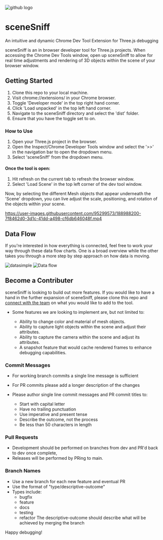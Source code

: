 ![github logo](https://user-images.githubusercontent.com/95299573/188288457-eec04a56-3e5c-4f61-a344-14761d2aefe4.png)
# sceneSniff
An intuitive and dynamic Chrome Dev Tool Extension for Three.js debugging


sceneSniff is an in browser developer tool for Three.js projects. When accessing the Chrome Dev Tools window, open up sceneSniff to allow for real time adjustments and rendering of 3D objects within the scene of your browser window.



## Getting Started
1) Clone this repo to your local machine.
2) Visit chrome://extensions/ in your Chrome browser.
3) Toggle 'Developer mode' in the top right hand corner.
4) Click 'Load unpacked' in the top left hand corner.
5) Navigate to the sceneSniff directory and select the 'dist' folder.
6) Ensure that you have the toggle set to on.

### How to Use
1) Open your Three.js project in the browser.
2) Open the Inspect/Chrome Developer Tools window and select the '>>' in the navigation bar to open the dropdown menu.
3) Select 'sceneSniff' from the dropdown menu.

#### Once the tool is open:
1) Hit refresh on the current tab to refresh the browser window.
2) Select 'Load Scene' in the top left corner of the dev tool window.

Now, by selecting the different Mesh objects that appear underneath the 'Scene' dropdown, you can live adjust the scale, positioning, and rotation of the objects within your scene.

https://user-images.githubusercontent.com/95299573/188988200-7f8462d0-3d1c-41dd-a498-cf6db646048f.mp4

## Data Flow
If you're interested in how everything is connected, feel free to work your way through these data flow charts.
One is a broad overview while the other takes you through a more step by step approach on how data is moving.

![datasimple](https://user-images.githubusercontent.com/95299573/188335951-58a7c27a-4087-4dbc-af54-8314c95b4feb.png)
![Data flow](https://user-images.githubusercontent.com/95299573/188335906-5abf718b-d288-48eb-9b37-96a32d08523a.png)

## Become a Contributer
sceneSniff is looking to build out more features. If you would like to have a hand in the further expansion of sceneSniff, please clone this repo and [connect with the team](https://www.linkedin.com/company/scenesniff/) on what you would like to add to the tool.

- Some features we are looking to implement are, but not limited to:

  - Ability to change color and material of mesh objects.
  - Ability to capture light objects within the scene and adjust their attributes.
  - Ability to capture the camera within the scene and adjust its attributes.
  - A snapshot feature that would cache rendered frames to enhance debugging capabilities.


### Commit Messages
- For working branch commits a single line message is sufficient

- For PR commits please add a longer description of the changes
- Please author single line commit messages and PR commit titles to:

  - Start with capital letter
  - Have no trailing punctuation
  - Use imperative and present tense
  - Describe the outcome, not the process
  - Be less than 50 characters in length

### Pull Requests
- Development should be performed on branches from dev and PR'd back to dev once complete,
- Releases will be performed by PRing to main.

### Branch Names
- Use a new branch for each new feature and eventual PR
- Use the format of "type/descriptive-outcome"
- Types include:
  - bugfix
  - feature
  - docs
  - testing
  - refactor
The descriptive-outcome should describe what will be achieved by merging the branch

Happy debugging!
